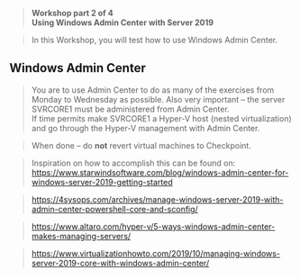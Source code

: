 >   **Workshop part 2 of 4**  
>   **Using Windows Admin Center with Server 2019**

>   In this Workshop, you will test how to use Windows Admin Center.

Windows Admin Center
--------------------

>   You are to use Admin Center to do as many of the exercises from Monday to
>   Wednesday as possible. Also very important – the server SVRCORE1 must be
>   administered from Admin Center.  
>   If time permits make SVRCORE1 a Hyper-V host (nested virtualization) and go
>   through the Hyper-V management with Admin Center.

>   When done – do **not** revert virtual machines to Checkpoint.

>   Inspiration on how to accomplish this can be found on:  
>   <https://www.starwindsoftware.com/blog/windows-admin-center-for-windows-server-2019-getting-started>

>   <https://4sysops.com/archives/manage-windows-server-2019-with-admin-center-powershell-core-and-sconfig/>

>   <https://www.altaro.com/hyper-v/5-ways-windows-admin-center-makes-managing-servers/>

>   <https://www.virtualizationhowto.com/2019/10/managing-windows-server-2019-core-with-windows-admin-center/>

